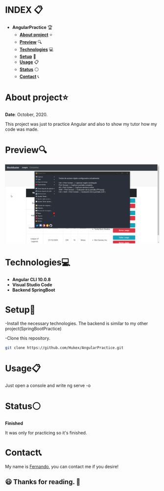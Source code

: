 # INDEX 📋

* **AngularPractice** 🏆
  + [**About project**](#about-project) ⭐
  + [**Preview**](#preview) 🔍
  + [**Technologies**](#technologies) 💻
  + [**Setup**](#setup) 🔧
  + [**Usage**](#usage) 📋
  + [**Status**](#status) ⚪
  + [**Contact**](#contact) 📞

# About project⭐

**Date**: October, 2020.   

This project was just to practice Angular and also to show my tutor how my code was made.

# Preview🔍

 ![GIF](https://github.com/Hukex/AngularPractice/blob/master/readmefiles/preview.gif?raw)

# Technologies💻

* **Angular CLI 10.0.8**
* **Visual Studio Code**
* **Backend SpringBoot**

# Setup🔧

-Install the necessary technologies. The backend is similar to my other project(SpringBootPractice)

-Clone this repository.

``` bash
git clone https://github.com/Hukex/AngularPractice.git
```

# Usage📋

Just open a console and write ng serve -o 

# Status⚪

**Finished**

It was only for practicing so it's finished.

# Contact📞

My name is [Fernando](https://www.linkedin.com/in/fevm/), you can contact me if you desire!

## 😃 Thanks for reading. 👋
